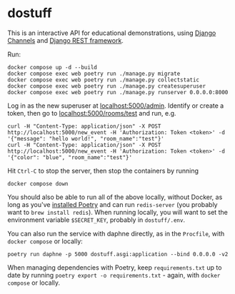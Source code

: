 # dostuff

This is an interactive API for educational demonstrations, using [Django Channels](https://channels.readthedocs.io/en/stable/) and [Django REST framework](https://www.django-rest-framework.org/).

Run:

    docker compose up -d --build
    docker compose exec web poetry run ./manage.py migrate
    docker compose exec web poetry run ./manage.py collectstatic
    docker compose exec web poetry run ./manage.py createsuperuser
    docker compose exec web poetry run ./manage.py runserver 0.0.0.0:8000
    
Log in as the new superuser at [localhost:5000/admin](http://localhost:5000/admin). Identify or create a token, then go to [localhost:5000/rooms/test](http://localhost:5000/rooms/test) and run, e.g.

    curl -H "Content-Type: application/json" -X POST http://localhost:5000/new_event -H 'Authorization: Token <token>' -d '{"message": "hello world!", "room_name":"test"}'
    curl -H "Content-Type: application/json" -X POST http://localhost:5000/new_event -H 'Authorization: Token <token>' -d '{"color": "blue", "room_name":"test"}'
    
Hit `Ctrl-C` to stop the server, then stop the containers by running

    docker compose down

You should also be able to run all of the above locally, without Docker, as long as you've [installed Poetry](https://python-poetry.org/docs/#installation) and can run `redis-server` (you probably want to `brew install redis`). When running locally, you will want to set the environment variable `$SECRET_KEY`, probably in `dostuff/.env`.

You can also run the service with daphne directly, as in the `Procfile`, with `docker compose` or locally:

```
poetry run daphne -p 5000 dostuff.asgi:application --bind 0.0.0.0 -v2
```

When managing dependencies with Poetry, keep `requirements.txt` up to date by running `poetry export -o requirements.txt` - again, with `docker compose` or locally.
